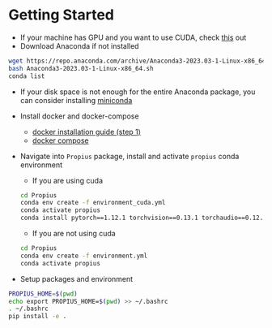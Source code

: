 # Getting Started

- If your machine has GPU and you want to use CUDA, check [this](https://askubuntu.com/questions/799184/how-can-i-install-cuda-on-ubuntu-16-04) out
- Download Anaconda if not installed
```bash
wget https://repo.anaconda.com/archive/Anaconda3-2023.03-1-Linux-x86_64.sh
bash Anaconda3-2023.03-1-Linux-x86_64.sh
conda list
```
- If your disk space is not enough for the entire Anaconda package, you can consider installing [miniconda](https://educe-ubc.github.io/conda.html)
- Install docker and docker-compose
    - [docker installation guide (step 1)](https://www.digitalocean.com/community/tutorials/how-to-install-and-use-docker-on-ubuntu-16-04)
    - [docker compose](https://docs.docker.com/compose/install/linux/#install-the-plugin-manually)
- Navigate into `Propius` package, install and activate `propius` conda environment
    - If you are using cuda
    ```bash
    cd Propius
    conda env create -f environment_cuda.yml
    conda activate propius
    conda install pytorch==1.12.1 torchvision==0.13.1 torchaudio==0.12.1 cudatoolkit=11.3 -c pytorch
    ```
    - If you are not using cuda

    ```bash
    cd Propius
    conda env create -f environment.yml
    conda activate propius
    ```
- Setup packages and environment
```bash
PROPIUS_HOME=$(pwd)
echo export PROPIUS_HOME=$(pwd) >> ~/.bashrc
. ~/.bashrc
pip install -e .
```